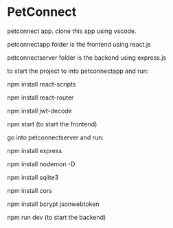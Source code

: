 # PetConnect

petconnect app. clone this app using vscode.

petconnectapp folder is the frontend using react.js 

petconnectserver folder is the backend using express.js


to start the project to into petconnectapp and run:


npm install react-scripts

npm install react-router

npm install jwt-decode

npm start (to start the frontend)


go into petconnectserver and run:


npm install express

npm install nodemon -D

npm install sqlite3

npm install cors

npm install bcrypt jsonwebtoken

npm run dev (to start the backend)

